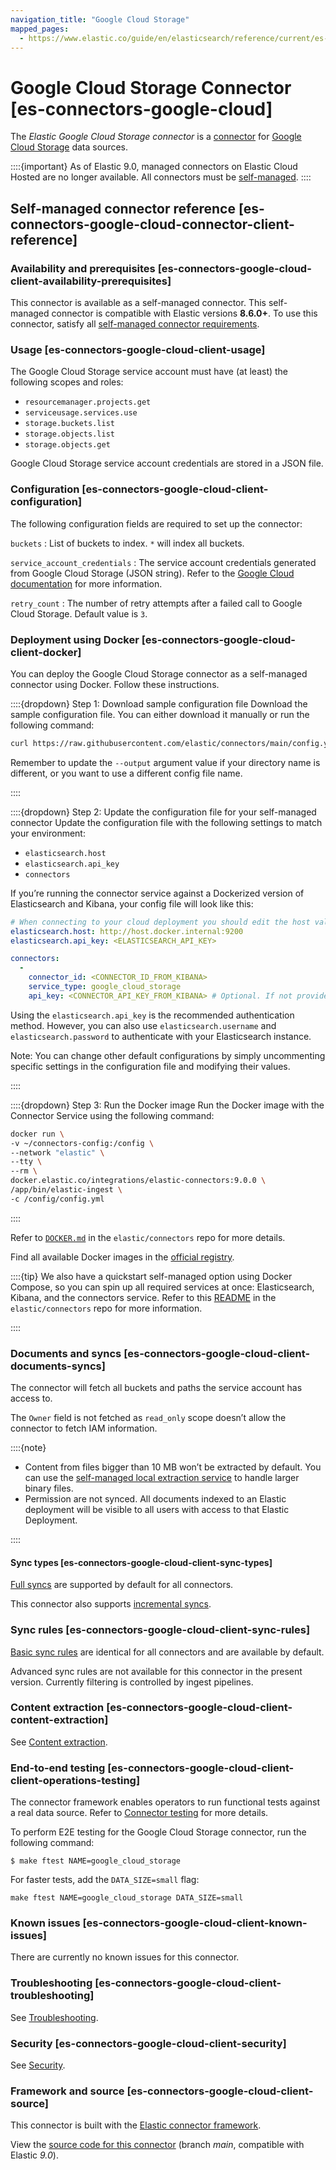 ```yaml
---
navigation_title: "Google Cloud Storage"
mapped_pages:
  - https://www.elastic.co/guide/en/elasticsearch/reference/current/es-connectors-google-cloud.html
---
```


# Google Cloud Storage Connector [es-connectors-google-cloud]


The *Elastic Google Cloud Storage connector* is a [connector](/reference/ingestion-tools/search-connectors/index.md) for [Google Cloud Storage](https://cloud.google.com/storage) data sources.

::::{important}
As of Elastic 9.0, managed connectors on Elastic Cloud Hosted are no longer available. All connectors must be [self-managed](/reference/ingestion-tools/search-connectors/self-managed-connectors.md).
::::

## **Self-managed connector reference** [es-connectors-google-cloud-connector-client-reference]

### Availability and prerequisites [es-connectors-google-cloud-client-availability-prerequisites]

This connector is available as a self-managed connector. This self-managed connector is compatible with Elastic versions **8.6.0+**. To use this connector, satisfy all [self-managed connector requirements](/reference/ingestion-tools/search-connectors/self-managed-connectors.md).


### Usage [es-connectors-google-cloud-client-usage]

The Google Cloud Storage service account must have (at least) the following scopes and roles:

* `resourcemanager.projects.get`
* `serviceusage.services.use`
* `storage.buckets.list`
* `storage.objects.list`
* `storage.objects.get`

Google Cloud Storage service account credentials are stored in a JSON file.


### Configuration [es-connectors-google-cloud-client-configuration]




The following configuration fields are required to set up the connector:

`buckets`
:   List of buckets to index. `*` will index all buckets.

`service_account_credentials`
:   The service account credentials generated from Google Cloud Storage (JSON string). Refer to the [Google Cloud documentation](https://developers.google.com/workspace/guides/create-credentials#create_credentials_for_a_service_account) for more information.

`retry_count`
:   The number of retry attempts after a failed call to Google Cloud Storage. Default value is `3`.


### Deployment using Docker [es-connectors-google-cloud-client-docker]

You can deploy the Google Cloud Storage connector as a self-managed connector using Docker. Follow these instructions.

::::{dropdown} Step 1: Download sample configuration file
Download the sample configuration file. You can either download it manually or run the following command:

```sh
curl https://raw.githubusercontent.com/elastic/connectors/main/config.yml.example --output ~/connectors-config/config.yml
```

Remember to update the `--output` argument value if your directory name is different, or you want to use a different config file name.

::::


::::{dropdown} Step 2: Update the configuration file for your self-managed connector
Update the configuration file with the following settings to match your environment:

* `elasticsearch.host`
* `elasticsearch.api_key`
* `connectors`

If you’re running the connector service against a Dockerized version of Elasticsearch and Kibana, your config file will look like this:

```yaml
# When connecting to your cloud deployment you should edit the host value
elasticsearch.host: http://host.docker.internal:9200
elasticsearch.api_key: <ELASTICSEARCH_API_KEY>

connectors:
  -
    connector_id: <CONNECTOR_ID_FROM_KIBANA>
    service_type: google_cloud_storage
    api_key: <CONNECTOR_API_KEY_FROM_KIBANA> # Optional. If not provided, the connector will use the elasticsearch.api_key instead
```

Using the `elasticsearch.api_key` is the recommended authentication method. However, you can also use `elasticsearch.username` and `elasticsearch.password` to authenticate with your Elasticsearch instance.

Note: You can change other default configurations by simply uncommenting specific settings in the configuration file and modifying their values.

::::


::::{dropdown} Step 3: Run the Docker image
Run the Docker image with the Connector Service using the following command:

```sh
docker run \
-v ~/connectors-config:/config \
--network "elastic" \
--tty \
--rm \
docker.elastic.co/integrations/elastic-connectors:9.0.0 \
/app/bin/elastic-ingest \
-c /config/config.yml
```

::::


Refer to [`DOCKER.md`](https://github.com/elastic/connectors/tree/main/docs/DOCKER.md) in the `elastic/connectors` repo for more details.

Find all available Docker images in the [official registry](https://www.docker.elastic.co/r/integrations/elastic-connectors).

::::{tip}
We also have a quickstart self-managed option using Docker Compose, so you can spin up all required services at once: Elasticsearch, Kibana, and the connectors service. Refer to this [README](https://github.com/elastic/connectors/tree/main/scripts/stack#readme) in the `elastic/connectors` repo for more information.

::::



### Documents and syncs [es-connectors-google-cloud-client-documents-syncs]

The connector will fetch all buckets and paths the service account has access to.

The `Owner` field is not fetched as `read_only` scope doesn’t allow the connector to fetch IAM information.

::::{note}
* Content from files bigger than 10 MB won’t be extracted by default. You can use the [self-managed local extraction service](/reference/ingestion-tools/search-connectors/es-connectors-content-extraction.md#es-connectors-content-extraction-local) to handle larger binary files.
* Permission are not synced. All documents indexed to an Elastic deployment will be visible to all users with access to that Elastic Deployment.

::::



#### Sync types [es-connectors-google-cloud-client-sync-types]

[Full syncs](/reference/ingestion-tools/search-connectors/content-syncs.md#es-connectors-sync-types-full) are supported by default for all connectors.

This connector also supports [incremental syncs](/reference/ingestion-tools/search-connectors/content-syncs.md#es-connectors-sync-types-incremental).


### Sync rules [es-connectors-google-cloud-client-sync-rules]

[Basic sync rules](/reference/ingestion-tools/search-connectors/es-sync-rules.md#es-sync-rules-basic) are identical for all connectors and are available by default.

Advanced sync rules are not available for this connector in the present version. Currently filtering is controlled by ingest pipelines.


### Content extraction [es-connectors-google-cloud-client-content-extraction]

See [Content extraction](/reference/ingestion-tools/search-connectors/es-connectors-content-extraction.md).


### End-to-end testing [es-connectors-google-cloud-client-client-operations-testing]

The connector framework enables operators to run functional tests against a real data source. Refer to [Connector testing](/reference/ingestion-tools/search-connectors/self-managed-connectors.md#es-build-connector-testing) for more details.

To perform E2E testing for the Google Cloud Storage connector, run the following command:

```shell
$ make ftest NAME=google_cloud_storage
```

For faster tests, add the `DATA_SIZE=small` flag:

```shell
make ftest NAME=google_cloud_storage DATA_SIZE=small
```


### Known issues [es-connectors-google-cloud-client-known-issues]

There are currently no known issues for this connector.


### Troubleshooting [es-connectors-google-cloud-client-troubleshooting]

See [Troubleshooting](/reference/ingestion-tools/search-connectors/es-connectors-troubleshooting.md).


### Security [es-connectors-google-cloud-client-security]

See [Security](/reference/ingestion-tools/search-connectors/es-connectors-security.md).


### Framework and source [es-connectors-google-cloud-client-source]

This connector is built with the [Elastic connector framework](https://github.com/elastic/connectors/tree/main).

View the [source code for this connector](https://github.com/elastic/connectors/tree/main/connectors/sources/google_cloud_storage.py) (branch *main*, compatible with Elastic *9.0*).



